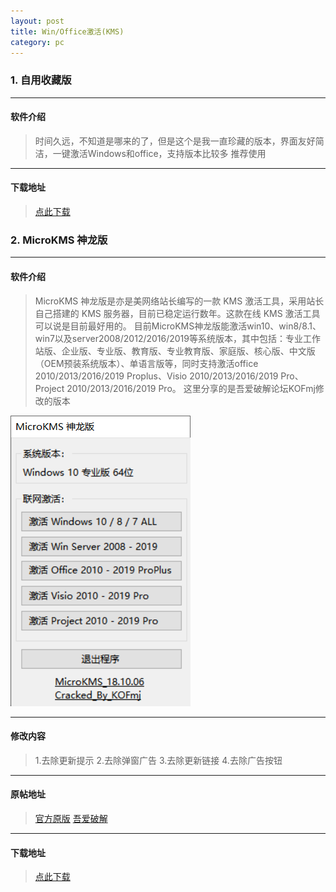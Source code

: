 ```yaml
---
layout: post
title: Win/Office激活(KMS)
category: pc
---
```


### 1. 自用收藏版

---
#### 软件介绍
> 时间久远，不知道是哪来的了，但是这个是我一直珍藏的版本，界面友好简洁，一键激活Windows和office，支持版本比较多
推荐使用

---
#### 下载地址
> [点此下载](https://raw.githubusercontent.com/dagaoya/download/master/PC/KMSpico_setup.rar)

### 2. MicroKMS 神龙版

---
#### 软件介绍
> MicroKMS 神龙版是亦是美网络站长编写的一款 KMS 激活工具，采用站长自己搭建的 KMS 服务器，目前已稳定运行数年。这款在线 KMS 激活工具可以说是目前最好用的。
目前MicroKMS神龙版能激活win10、win8/8.1、win7以及server2008/2012/2016/2019等系统版本，其中包括：专业工作站版、企业版、专业版、教育版、专业教育版、家庭版、核心版、中文版（OEM预装系统版本）、单语言版等，同时支持激活office 2010/2013/2016/2019 Proplus、Visio 2010/2013/2016/2019 Pro、Project 2010/2013/2016/2019 Pro。
这里分享的是吾爱破解论坛KOFmj修改的版本

![图片](/pic/kms_神龙版.png "kms_神龙版界面")

---
#### 修改内容

> 1.去除更新提示
2.去除弹窗广告
3.去除更新链接
4.去除广告按钮


---
#### 原帖地址
> [官方原版](http://www.yishimei.cn/network/319.html)
> [吾爱破解](https://www.52pojie.cn/thread-814016-1-1.html)

---
#### 下载地址
> [点此下载](https://raw.githubusercontent.com/dagaoya/download/master/PC/microKMS_v18.10.06.rar)


